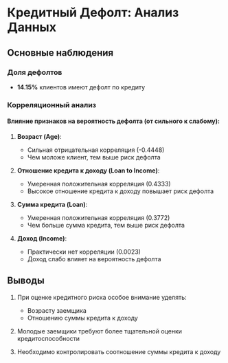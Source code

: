 # Кредитный Дефолт: Анализ Данных

## Основные наблюдения

### Доля дефолтов
- **14.15%** клиентов имеют дефолт по кредиту

### Корреляционный анализ

#### Влияние признаков на вероятность дефолта (от сильного к слабому):

1. **Возраст (Age)**: 
   - Сильная отрицательная корреляция (-0.4448)
   - Чем моложе клиент, тем выше риск дефолта

2. **Отношение кредита к доходу (Loan to Income)**:
   - Умеренная положительная корреляция (0.4333)
   - Высокое отношение кредита к доходу повышает риск дефолта

3. **Сумма кредита (Loan)**:
   - Умеренная положительная корреляция (0.3772)
   - Чем больше сумма кредита, тем выше риск дефолта

4. **Доход (Income)**:
   - Практически нет корреляции (0.0023)
   - Доход слабо влияет на вероятность дефолта

## Выводы

1. При оценке кредитного риска особое внимание уделять:
   - Возрасту заемщика
   - Отношению суммы кредита к доходу

2. Молодые заемщики требуют более тщательной оценки кредитоспособности

3. Необходимо контролировать соотношение суммы кредита к доходу